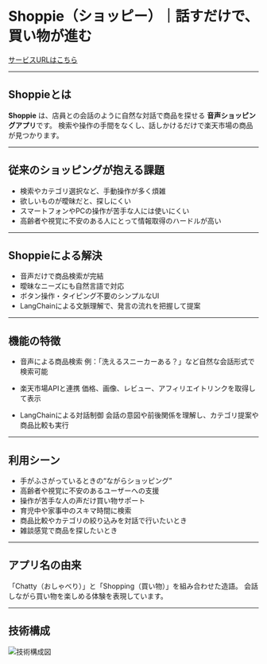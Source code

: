 # Shoppie（ショッピー）｜話すだけで、買い物が進む

[サービスURLはこちら](https://shoppie-drab.vercel.app/)

---

## Shoppieとは

**Shoppie** は、店員との会話のように自然な対話で商品を探せる
**音声ショッピングアプリ**です。
検索や操作の手間をなくし、話しかけるだけで楽天市場の商品が見つかります。

---

## 従来のショッピングが抱える課題

* 検索やカテゴリ選択など、手動操作が多く煩雑
* 欲しいものが曖昧だと、探しにくい
* スマートフォンやPCの操作が苦手な人には使いにくい
* 高齢者や視覚に不安のある人にとって情報取得のハードルが高い

---

## Shoppieによる解決

* 音声だけで商品検索が完結
* 曖昧なニーズにも自然言語で対応
* ボタン操作・タイピング不要のシンプルなUI
* LangChainによる文脈理解で、発言の流れを把握して提案

---

## 機能の特徴

* 音声による商品検索
  例：「洗えるスニーカーある？」など自然な会話形式で検索可能

* 楽天市場APIと連携
  価格、画像、レビュー、アフィリエイトリンクを取得して表示

* LangChainによる対話制御
  会話の意図や前後関係を理解し、カテゴリ提案や商品比較も実行

---

## 利用シーン

* 手がふさがっているときの“ながらショッピング”
* 高齢者や視覚に不安のあるユーザーへの支援
* 操作が苦手な人の声だけ買い物サポート
* 育児中や家事中のスキマ時間に検索
* 商品比較やカテゴリの絞り込みを対話で行いたいとき
* 雑談感覚で商品を探したいとき

---

## アプリ名の由来

「Chatty（おしゃべり）」と「Shopping（買い物）」を組み合わせた造語。
会話しながら買い物を楽しめる体験を表現しています。

---

## 技術構成

![技術構成図](https://github.com/user-attachments/assets/f5b8dbd2-708b-4e4e-a13f-8f8100986336)

